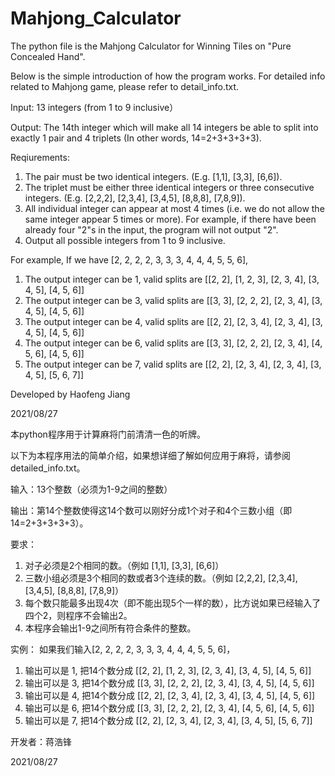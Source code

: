 # Mahjong_Calculator
The python file is the Mahjong Calculator for Winning Tiles on "Pure Concealed Hand".

Below is the simple introduction of how the program works. For detailed info related to Mahjong game, please refer to detail_info.txt.

Input: 13 integers (from 1 to 9 inclusive）

Output: The 14th integer which will make all 14 integers be able to split into exactly 1 pair and 4 triplets (In other words, 14=2+3+3+3+3). 

Reqiurements:
1. The pair must be two identical integers. (E.g. [1,1], [3,3], [6,6]).
2. The triplet must be either three identical integers or three consecutive integers. (E.g. [2,2,2], [2,3,4], [3,4,5], [8,8,8], [7,8,9]).
3. All individual integer can appear at most 4 times (i.e. we do not allow the same integer appear 5 times or more). For example, if there have been already four "2"s in the input, the program will not output "2". 
4. Output all possible integers from 1 to 9 inclusive.

For example,
If we have [2, 2, 2, 2, 3, 3, 3, 4, 4, 4, 5, 5, 6],
1. The output integer can be 1, valid splits are [[2, 2], [1, 2, 3], [2, 3, 4], [3, 4, 5], [4, 5, 6]]
2. The output integer can be 3, valid splits are [[3, 3], [2, 2, 2], [2, 3, 4], [3, 4, 5], [4, 5, 6]]
3. The output integer can be 4, valid splits are [[2, 2], [2, 3, 4], [2, 3, 4], [3, 4, 5], [4, 5, 6]]
4. The output integer can be 6, valid splits are [[3, 3], [2, 2, 2], [2, 3, 4], [4, 5, 6], [4, 5, 6]]
5. The output integer can be 7, valid splits are [[2, 2], [2, 3, 4], [2, 3, 4], [3, 4, 5], [5, 6, 7]]

Developed by Haofeng Jiang

2021/08/27




本python程序用于计算麻将门前清清一色的听牌。

以下为本程序用法的简单介绍，如果想详细了解如何应用于麻将，请参阅detailed_info.txt。

输入：13个整数（必须为1-9之间的整数）

输出：第14个整数使得这14个数可以刚好分成1个对子和4个三数小组（即14=2+3+3+3+3）。

要求：
1. 对子必须是2个相同的数。（例如 [1,1], [3,3], [6,6]）
2. 三数小组必须是3个相同的数或者3个连续的数。（例如 [2,2,2], [2,3,4], [3,4,5], [8,8,8], [7,8,9]）
3. 每个数只能最多出现4次（即不能出现5个一样的数），比方说如果已经输入了四个2，则程序不会输出2。
4. 本程序会输出1-9之间所有符合条件的整数。

实例：
如果我们输入[2, 2, 2, 2, 3, 3, 3, 4, 4, 4, 5, 5, 6]，
1. 输出可以是 1, 把14个数分成 [[2, 2], [1, 2, 3], [2, 3, 4], [3, 4, 5], [4, 5, 6]]
2. 输出可以是 3, 把14个数分成 [[3, 3], [2, 2, 2], [2, 3, 4], [3, 4, 5], [4, 5, 6]]
3. 输出可以是 4, 把14个数分成 [[2, 2], [2, 3, 4], [2, 3, 4], [3, 4, 5], [4, 5, 6]]
4. 输出可以是 6, 把14个数分成 [[3, 3], [2, 2, 2], [2, 3, 4], [4, 5, 6], [4, 5, 6]]
5. 输出可以是 7, 把14个数分成 [[2, 2], [2, 3, 4], [2, 3, 4], [3, 4, 5], [5, 6, 7]]

开发者：蒋浩锋

2021/08/27
